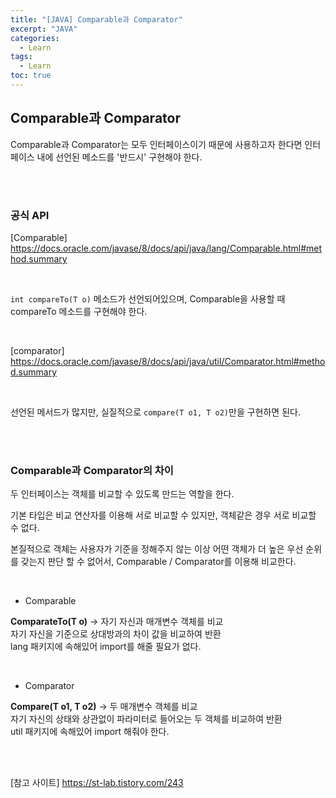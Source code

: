 ```yaml
---
title: "[JAVA] Comparable과 Comparator"
excerpt: "JAVA"
categories: 
  - Learn
tags: 
  - Learn
toc: true
---
```



## Comparable과 Comparator

Comparable과 Comparator는 모두 인터페이스이기 때문에 사용하고자 한다면 인터페이스 내에 선언된 메소드를 '반드시' 구현해야 한다.<br>



<br><br>

### 공식 API

[Comparable] <https://docs.oracle.com/javase/8/docs/api/java/lang/Comparable.html#method.summary>

<br>

`int compareTo(T o)` 메소드가 선언되어있으며, Comparable을 사용할 때 compareTo 메소드를 구현해야 한다.<br>



<br>

[comparator] <https://docs.oracle.com/javase/8/docs/api/java/util/Comparator.html#method.summary>


<br>

선언된 메서드가 많지만, 실질적으로 `compare(T o1, T o2)`만을 구현하면 된다.<br>



<br><br>

### Comparable과 Comparator의 차이

두 인터페이스는 객체를 비교할 수 있도록 만드는 역할을 한다.<br>

기본 타입은 비교 연산자를 이용해 서로 비교할 수 있지만, 객체같은 경우 서로 비교할 수 없다.<br>

본질적으로 객체는 사용자가 기준을 정해주지 않는 이상 어떤 객체가 더 높은 우선 순위를 갖는지 판단 할 수 없어서, Comparable / Comparator를 이용해 비교한다.<br>

<br>


- Comparable

**ComparateTo(T o)** -> 자기 자신과 매개변수 객체를 비교 <br>
자기 자신을 기준으로 상대방과의 차이 값을 비교하여 반환<br>
lang 패키지에 속해있어 import를 해줄 필요가 없다.<br>


<br>

- Comparator

**Compare(T o1, T o2)** -> 두 매개변수 객체를 비교<br>
자기 자신의 상태와 상관없이 파라미터로 들어오는 두 객체를 비교하여 반환<br>
util 패키지에 속해있어 import 해줘야 한다.<br>


<br><br>

[참고 사이트] <https://st-lab.tistory.com/243>